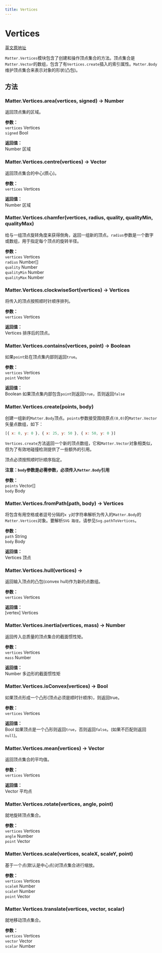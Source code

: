 ```yaml
---
title: Vertices
---
```


# Vertices

[英文原地址](https://brm.io/matter-js/docs/classes/Vertices.html)

`Matter.Vertices`模块包含了创建和操作顶点集合的方法。顶点集合是`Matter.Vector`的数组，包含了有`Vertices.create`插入的索引属性。`Matter.Body`维护顶点集合来表示对象的形状(凸包)。

## 方法

### Matter.Vertices.area(vertices, signed) → Number  

返回顶点集的区域。

**参数：**   
`vertices` Vertices  
`signed` Bool  

**返回值：**   
Number 区域

### Matter.Vertices.centre(vertices) → Vector  

返回顶点集合的中心(质心)。

**参数：**   
`vertices` Vertices   

**返回值：**   
Number 区域

### Matter.Vertices.chamfer(vertices, radius, quality, qualityMin, qualityMax)  

给与一组顶点旋转角度来获得倒角，返回一组新的顶点。`radius`参数是一个数字或数组，用于指定每个顶点的旋转半径。

**参数：**   
`vertices` Vertices   
`radius` Number[]  
`quality` Number  
`qualityMin` Number  
`qualityMax` Number  

### Matter.Vertices.clockwiseSort(vertices) → Vertices  
将传入的顶点按照顺时针顺序排列。

**参数：**   
`vertices` Vertices   

**返回值：**   
Vertices 排序后的顶点。

### Matter.Vertices.contains(vertices, point) → Boolean  
如果`point`处在顶点集内部则返回`true`。

**参数：**   
`vertices`  Vertices   
`point`  Vector

**返回值：**   
Boolean 如果顶点集内部包含`point`则返回`true`，否则返回`false`

### Matter.Vertices.create(points, body)  

创建一组新的`Matter.Body`顶点。`points`参数接受围绕原点`(0,0)`的`Matter.Vector`矢量点数组，如下：

```js
[{ x: 0, y: 0 }, { x: 25, y: 50 }, { x: 50, y: 0 }]
```

`Vertices.create`方法返回一个新的顶点数组，它和`Matter.Vector`对象相类似，但为了有效地碰撞检测提供了一些额外的引用。

顶点必须按照顺时针顺序指定。

**注意：`body`参数是必需参数，必须传入`Matter.Body`引用**

**参数：**   
`points`  Vector[]   
`body`  Body

### Matter.Vertices.fromPath(path, body) → Vertices  

将包含有用空格或者逗号分隔的`x y`对字符串解析为传入的`Matter.Body`的`Matter.Vertices`对象。要解析`SVG 路径`，请参见`Svg.pathToVertices`。

**参数：**   
`path`  String   
`body`  Body

**返回值：**  
Vertices 顶点

### Matter.Vertices.hull(vertices) →  

返回输入顶点的凸包(convex hull)作为新的点数组。

**参数：**   
`vertices`  Vertices   

**返回值：**  
[vertex] Vertices

### Matter.Vertices.inertia(vertices, mass) → Number  

返回传入总质量的顶点集合的截面惯性矩。

**参数：**   
`vertices`  Vertices   
`mass`  Number

**返回值：**  
Number 多边形的截面惯性矩

### Matter.Vertices.isConvex(vertices) → Bool

如果顶点形成一个凸形(顶点必须是顺时针顺序)，则返回true。

**参数：**   
`vertices`  Vertices   

**返回值：**  
Bool 如果顶点是一个凸形则返回`true`，否则返回`false`。(如果不匹配则返回`null`)。

### Matter.Vertices.mean(vertices) → Vector  

返回顶点集合的平均值。

**参数：**   
`vertices`  Vertices   

**返回值：**  
Vector 平均点

### Matter.Vertices.rotate(vertices, angle, point)

就地旋转顶点集合。

**参数：**   
`vertices`  Vertices  
`angle` Number   
`point` Vector  

### Matter.Vertices.scale(vertices, scaleX, scaleY, point)  
基于一个点(默认是中心点)对顶点集合进行缩放。

**参数：**   
`vertices`  Vertices  
`scaleX` Number   
`scaleY` Number  
`point` Vector 

### Matter.Vertices.translate(vertices, vector, scalar)  
就地移动顶点集合。

**参数：**   
`vertices`  Vertices  
`vector` Vector   
`scalar` Number  
